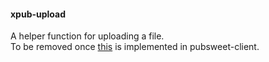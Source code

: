 #### xpub-upload  
A helper function for uploading a file.  
To be removed once [this](https://gitlab.coko.foundation/pubsweet/pubsweet-client/merge_requests/79/) is implemented in pubsweet-client.
